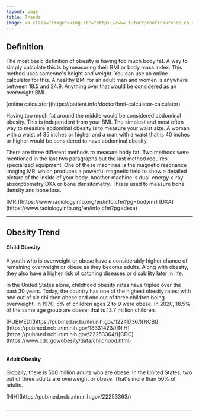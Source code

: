 ```yaml
---
layout: page
title: Trends
image: <a class="image"><img src="https://www.futureproofinsurance.co.uk/wp-content/uploads/2017/12/BMI-4-silhouettes-image.jpg" alt="" /></a>
---
```

<h2>Definition</h2>
<p>The most basic definition of obesity is having too much body fat. A way to simply calculate this is by measuring their BMI or body mass index. This method uses someone's height and weight. You can use an online calculator for this. A healthy BMI for an adult man and women is anywhere between 18.5 and 24.9. Anything over that would be considered as an overweight BMI. </p>
[online calculator](https://patient.info/doctor/bmi-calculator-calculator)

<p>Having too much fat around the middle would be considered abdominal obesity. This is independent from your BMI. The simplest and most often way to measure abdominal obesity is to measure your waist size. A woman with a waist of 35 inches or higher and a man with a waist that is 40 inches or higher would be considered to have abdominal obesity. </p>

<p>There are three different methods to measure body fat. Two methods were mentioned in the last two paragraphs but the last method requires specialized equipment. One of these machines is the magnetic resonance imaging MRI which produces a powerful magnetic field to show a detailed picture of the inside of your body. Another machine is dual-energy x-ray absorptiometry DXA or bone densitometry. This is used to measure bone density and bone loss.
</p>
[MRI](https://www.radiologyinfo.org/en/info.cfm?pg=bodymr)
[DXA](https://www.radiologyinfo.org/en/info.cfm?pg=dexa)

<hr class="major" />

<h2>Obesity Trend</h2>

<h4>Child Obesity</h4>
<p>A youth who is overweight or obese have a considerably higher chance of remaining overweight or obese as they become adults. Along with obesity, they also have a higher risk of catching diseases or disability later in life.
</p>

<p>In the United States alone, childhood obesity rates have tripled over the past 30 years. Today, the country has one of the highest obesity rates; with one out of six children obese and one out of three children being overweight. In 1970, 5% of children ages 2 to 9 were obese. In 2020, 18.5% of the same age group are obese; that is 13.7 million children. </p>[PUBMED](https://pubmed.ncbi.nlm.nih.gov/12241736/)[NCBI](https://pubmed.ncbi.nlm.nih.gov/18331423/)[NIH](https://pubmed.ncbi.nlm.nih.gov/22253364/)[CDC](https://www.cdc.gov/obesity/data/childhood.html)

<a class="image"><img src="https://bloximages.chicago2.vip.townnews.com/mebaneenterprise.com/content/tncms/assets/v3/editorial/9/d7/9d7e0c5c-5460-11e8-8516-8ff0bba9c68f/5af45b2c5d872.image.jpg?resize=400%2C260" alt="" /></a>

<h4>Adult Obesity</h4>
<p>Globally, there is 500 million adults who are obese. In the United States, two out of three adults are overweight or obese. That's more than 50% of adults.</p>[NIH](https://pubmed.ncbi.nlm.nih.gov/22253363/)

<a class="image"><img src="https://www.procon.org/files/2-headlines-images/obese-man-with-measuring-tape.jpg" alt="" /></a>

<hr class="major" />

<!--<h2>Child Obesity</h2>
<p>A youth who is overweight or obese have a considerably higher chance of remaining overweight or obese as they become adults. Along with obesity, they also have a higher risk of catching diseases or disability later in life.
</p>
<p>In the United States alone, childhood obesity rates have tripled over the past 30 years. Today, the country has one of the highest obesity rates; with one out of six children obese and one out of three children being overweight. In 1970, 5% of children ages 2 to 9 were obese. In 2020, 18.5% of the same age group are obese; that is 13.7 million children.
</p>

<hr class="major" />

<h2>Adult Obesity</h2>
<p>Globally, there is 500 million adults who are obese. In the United States, two out of three adults are overweight or obese. That's more than 50% of adults. </p>
<p>Lorem ipsum dolor sit amet, consectetur adipiscing elit. Duis dapibus rutrum facilisis. Class aptent taciti sociosqu ad litora torquent per conubia nostra, per inceptos himenaeos. Etiam tristique libero eu nibh porttitor fermentum. Nullam venenatis erat id vehicula viverra. Nunc ultrices eros ut ultricies condimentum. Mauris risus lacus, blandit sit amet venenatis non, bibendum vitae dolor. Nunc lorem mauris, fringilla in aliquam at, euismod in lectus. Pellentesque habitant morbi tristique senectus et netus et malesuada fames ac turpis egestas. In non lorem sit amet elit placerat maximus. Pellentesque aliquam maximus risus, vel sed vehicula.</p>-->

